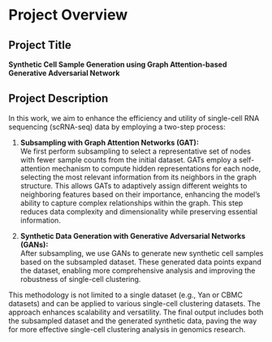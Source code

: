 # Project Overview

## Project Title
**Synthetic Cell Sample Generation using Graph Attention-based Generative Adversarial Network**

## Project Description
In this work, we aim to enhance the efficiency and utility of single-cell RNA sequencing (scRNA-seq) data by employing a two-step process:

1. **Subsampling with Graph Attention Networks (GAT):**  
   We first perform subsampling to select a representative set of nodes with fewer sample counts from the initial dataset. GATs employ a self-attention mechanism to compute hidden representations for each node, selecting the most relevant information from its neighbors in the graph structure. This allows GATs to adaptively assign different weights to neighboring features based on their importance, enhancing the model’s ability to capture complex relationships within the graph. This step reduces data complexity and dimensionality while preserving essential information.

2. **Synthetic Data Generation with Generative Adversarial Networks (GANs):**  
   After subsampling, we use GANs to generate new synthetic cell samples based on the subsampled dataset. These generated data points expand the dataset, enabling more comprehensive analysis and improving the robustness of single-cell clustering.

This methodology is not limited to a single dataset (e.g., Yan or CBMC datasets) and can be applied to various single-cell clustering datasets. The approach enhances scalability and versatility. The final output includes both the subsampled dataset and the generated synthetic data, paving the way for more effective single-cell clustering analysis in genomics research.

